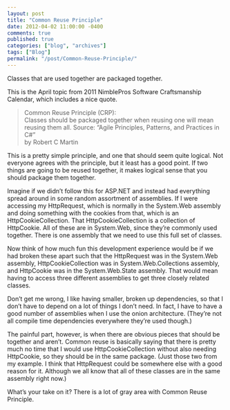 ```yaml
---
layout: post
title: "Common Reuse Principle"
date: 2012-04-02 11:00:00 -0400
comments: true
published: true
categories: ["blog", "archives"]
tags: ["Blog"]
permalink: "/post/Common-Reuse-Principle/"
---
```

<!-- more -->

<p>Classes that are used together are packaged together.</p>  <p>This is the April topic from 2011 NimblePros Software Craftsmanship Calendar, which includes a nice quote.</p>  <blockquote>   <p>Common Reuse Principle (CRP):     <br />Classes should be packaged together when reusing one will mean reusing them all. Source: “Agile Principles, Patterns, and Practices in C#”      <br />by Robert C Martin</p> </blockquote>  <p>This is a pretty simple principle, and one that should seem quite logical. Not everyone agrees with the principle, but it least has a good point. If two things are going to be reused together, it makes logical sense that you should package them together. </p>  <p>Imagine if we didn’t follow this for ASP.NET and instead had everything spread around in some random assortment of assemblies. If I were accessing my HttpRequest, which is normally in the System.Web assembly and doing something with the cookies from that, which is an HttpCookieCollection. That HttpCookieCollection is a collection of HttpCookie. All of these are in System.Web, since they’re commonly used together. There is one assembly that we need to use this full set of classes.</p>  <p>Now think of how much fun this development experience would be if we had broken these apart such that the HttpRequest was in the System.Web assembly, HttpCookieCollection was in System.Web.Collections assembly, and HttpCookie was in the System.Web.State assembly. That would mean having to access three different assemblies to get three closely related classes.</p>  <p>Don’t get me wrong, I like having smaller, broken up dependencies, so that I don’t have to depend on a lot of things I don’t need. In fact, I have to have a good number of assemblies when I use the onion architecture. (They’re not all compile time dependencies everywhere they’re used though.)</p>  <p>The painful part, however, is when there are obvious pieces that should be together and aren’t. Common reuse is basically saying that there is pretty much no time that I would use HttpCookieCollection without also needing HttpCookie, so they should be in the same package. (Just those two from my example. I think that HttpRequest could be somewhere else with a good reason for it. Although we all know that all of these classes are in the same assembly right now.)</p>  <p>What’s your take on it? There is a lot of gray area with Common Reuse Principle.</p>
